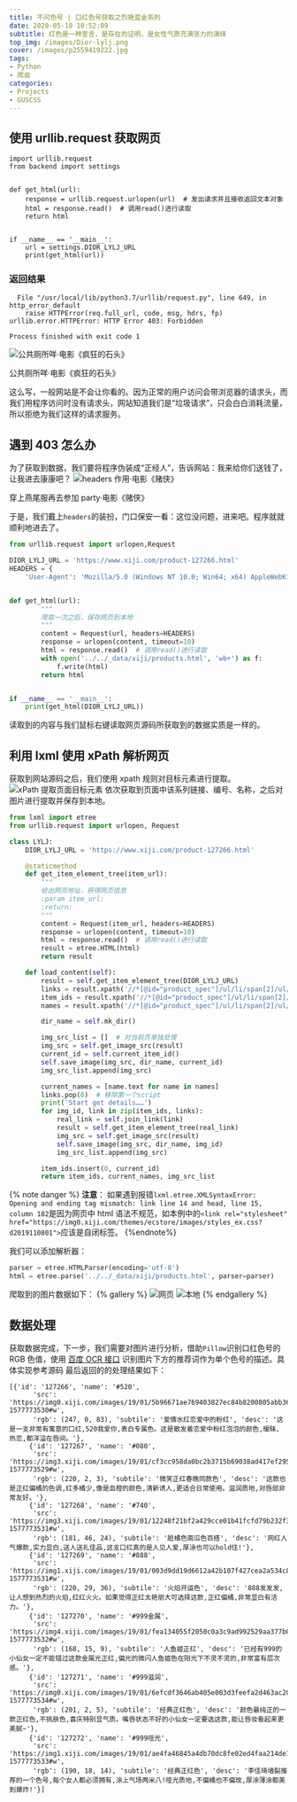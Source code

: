 ```yaml
---
title: 不问色号 | 口红色号获取之烈艳蓝金系列
date: 2020-05-10 10:52:09
subtitle: 红色是一种宣言，是存在的证明，是女性气质充满张力的演绎
top_img: /images/Dior-lylj.png
cover: /images/p2559419222.jpg
tags:
- Python
- 爬虫
categories:
- Projects
- GUSCSS
---
```

## 使用 urllib.request 获取网页
```plain
import urllib.request
from backend import settings


def get_html(url):
    response = urllib.request.urlopen(url)  # 发出请求并且接收返回文本对象
    html = response.read()  # 调用read()进行读取
    return html


if __name__ == '__main__':
    url = settings.DIOR_LYLJ_URL
    print(get_html(url))

```
### 返回结果
```plain
  File "/usr/local/lib/python3.7/urllib/request.py", line 649, in http_error_default
    raise HTTPError(req.full_url, code, msg, hdrs, fp)
urllib.error.HTTPError: HTTP Error 403: Forbidden

Process finished with exit code 1
```
![公共厕所咩·电影《疯狂的石头》](/images/Snipaste_2020-05-07_22-56-56.png)
<figcaption> 公共厕所咩·电影《疯狂的石头》</figcaption>

这么写，一般网站是不会让你看的。因为正常的用户访问会带浏览器的请求头，而我们用程序访问时没有请求头，网站知道我们是“垃圾请求”，只会白白消耗流量，所以拒绝为我们这样的请求服务。

## 遇到 403 怎么办
为了获取到数据，我们要将程序伪装成“正经人”，告诉网站：我来给你们送钱了，让我进去康康吧？
![headers 作用·电影《赌侠》](/images/urllib-headers.gif)
<figcaption> 穿上燕尾服再去参加 party·电影《赌侠》</figcaption>

于是，我们戴上`headers`的装扮，门口保安一看：这位没问题，进来吧。程序就就顺利地进去了。

```python
from urllib.request import urlopen,Request

DIOR_LYLJ_URL = 'https://www.xiji.com/product-127266.html'
HEADERS = {
    'User-Agent': 'Mozilla/5.0 (Windows NT 10.0; Win64; x64) AppleWebKit/537.36 (KHTML, like Gecko) Chrome/84.0.4121.0 Safari/537.36 Edg/84.0.495.2'}


def get_html(url):
        """
        爬取一次之后，保存网页到本地
        """
        content = Request(url, headers=HEADERS)
        response = urlopen(content, timeout=10)
        html = response.read()  # 调用read()进行读取
        with open('../../_data/xiji/products.html', 'wb+') as f:
            f.write(html)
        return html


if __name__ == '__main__':
    print(get_html(DIOR_LYLJ_URL))

```

读取到的内容与我们鼠标右键读取网页源码所获取到的数据实质是一样的。

## 利用 lxml 使用 xPath 解析网页
获取到网站源码之后，我们使用 xpath 规则对目标元素进行提取。
![xPath 提取页面目标元素](/images/Snipaste_2020-05-10_11-40-57.png)
依次获取到页面中该系列链接、编号、名称，之后对图片进行提取并保存到本地。
```python
from lxml import etree
from urllib.request import urlopen, Request

class LYLJ:
    DIOR_LYLJ_URL = 'https://www.xiji.com/product-127266.html'

    @staticmethod
    def get_item_element_tree(item_url):
        """
        给出网页地址，获得网页信息
        :param item_url:
        :return:
        """
        content = Request(item_url, headers=HEADERS)
        response = urlopen(content, timeout=10)
        html = response.read()  # 调用read()进行读取
        result = etree.HTML(html)
        return result

    def load_content(self):
        result = self.get_item_element_tree(DIOR_LYLJ_URL)
        links = result.xpath('//*[@id="product_spec"]/ul/li/span[2]/ul/li/a/@href')
        item_ids = result.xpath('//*[@id="product_spec"]/ul/li/span[2]/ul/li/a/@rel')
        names = result.xpath('//*[@id="product_spec"]/ul/li/span[2]/ul/li/a/span')

        dir_name = self.mk_dir()

        img_src_list = []  # 对当前页单独处理
        img_src = self.get_image_src(result)
        current_id = self.current_item_id()
        self.save_image(img_src, dir_name, current_id)
        img_src_list.append(img_src)

        current_names = [name.text for name in names]
        links.pop(0)  # 移除第一个script
        print('Start get details……')
        for img_id, link in zip(item_ids, links):
            real_link = self.join_link(link)
            result = self.get_item_element_tree(real_link)
            img_src = self.get_image_src(result)
            self.save_image(img_src, dir_name, img_id)
            img_src_list.append(img_src)

        item_ids.insert(0, current_id)
        return item_ids, current_names, img_src_list
```
{% note danger %}
**注意**：
如果遇到报错`lxml.etree.XMLSyntaxError: Opening and ending tag mismatch: link line 14 and head, line 15, column 182`是因为网页中 html 语法不规范，如本例中的`<link rel="stylesheet" href="https://img0.xiji.com/themes/ecstore/images/styles_ex.css?d2019110801">`应该是自闭标签。
{%endnote%}

我们可以添加解析器：
```python
parser = etree.HTMLParser(encoding='utf-8')
html = etree.parse('../../_data/xiji/products.html', parser=parser)
```

爬取到的图片数据如下：
{% gallery %}
![网页](/images/Snipaste_2020-05-10_11-50-52.png)
![本地](/images/Snipaste_2020-05-10_11-48-38.png)
{% endgallery %}

## 数据处理
获取数据完成，下一步，我们需要对图片进行分析，借助`Pillow`识别口红色号的 RGB 色值，使用 [百度 OCR 接口](/blog/2020-05-01/python-OCR/) 识别图片下方的推荐词作为单个色号的描述。具体实现参考源码
最后返回的的处理结果如下：
```plain
[{'id': '127266', 'name': '#520',
      'src': 'https://img0.xiji.com/images/19/01/5b96671ae769403827ec84b8200805abb36a40a0.jpg?1577773530#w',
      'rgb': (247, 0, 83), 'subtile': '爱情水红恋爱中的粉红', 'desc': '这是一支非常有寓意的口红,520我爱你,表白专属色。这是散发着恋爱中粉红泡泡的颜色,暧昧、热恋,都洋溢在唇间。'},
     {'id': '127267', 'name': '#080',
      'src': 'https://img3.xiji.com/images/19/01/cf3cc958da0bc2b3715b69038ad417ef29523110.jpg?1577773529#w',
      'rgb': (220, 2, 3), 'subtile': '微笑正红春晚同款色', 'desc': '这款也是正红偏橘的色调,红多橘少,像是血橙的颜色,清新诱人,更适合日常使用。滋润质地,对唇部非常友好。'},
     {'id': '127268', 'name': '#740',
      'src': 'https://img3.xiji.com/images/19/01/12248f21bf2a429cce01b41fcfd79b232f391e70.jpg?1577773531#w',
      'rgb': (181, 46, 24), 'subtile': '脏橘色南瓜色百搭', 'desc': '网红人气爆款,实力显白,送人送礼佳品,这支口红真的是人见人爱,厚涂也可以hold住!'},
     {'id': '127269', 'name': '#888',
      'src': 'https://img1.xiji.com/images/19/01/003d9dd19d6612a42b107f427cea2a534c851c42.jpg?1577773531#w',
      'rgb': (220, 29, 36), 'subtile': '火焰开运色', 'desc': '888发发发,让人想到热烈的火焰,红红火火。如果觉得正红太艳丽大可选择这款,正红偏橘,非常显白有活力。'},
     {'id': '127270', 'name': '#999金属',
      'src': 'https://img4.xiji.com/images/19/01/fea134055f2050c0a3c9ad992529aa377b0a722f.jpg?1577773532#w',
      'rgb': (168, 15, 9), 'subtile': '人鱼姬正红', 'desc': '已经有999的小仙女一定不能错过这款金属光正红,偏光的微闪人鱼姬色在阳光下不灵不灵的,非常富有层次感。'},
     {'id': '127271', 'name': '#999滋润',
      'src': 'https://img0.xiji.com/images/19/01/6efcdf3646ab405e003d3feefa2d463ac20b9d3a.jpg?1577773534#w',
      'rgb': (201, 2, 5), 'subtile': '经典正红色', 'desc': '颜色最纯正的一款正红色,不挑肤色,喜庆特别显气质。嘴唇状态不好的小仙女一定要选这款,能让唇妆看起来更美腻~'},
     {'id': '127272', 'name': '#999哑光',
      'src': 'https://img1.xiji.com/images/19/01/ae4fa46845a4db70dc8fe02ed4faa214de12ad1c.jpg?1577773533#w',
      'rgb': (190, 18, 14), 'subtile': '经典正红色', 'desc': '李佳琦墙裂推荐的一个色号,每个女人都必须拥有,涂上气场两米八!哑光质地,不偏橘也不偏玫,厚涂薄涂都美到爆炸!'}]
```